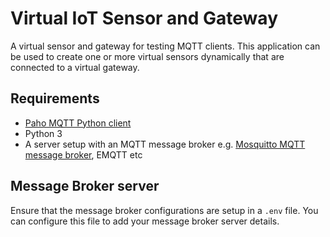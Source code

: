# Virtual IoT Sensor and Gateway
A virtual sensor and gateway for testing MQTT clients. This application can be used to create one or more virtual sensors dynamically that are connected to a virtual gateway.

## Requirements

* [Paho MQTT Python client](http://www.eclipse.org/paho/clients/python/docs/)
* Python 3
* A server setup with an MQTT message broker e.g. [Mosquitto MQTT message broker](https://mosquitto.org/), EMQTT etc

## Message Broker server
Ensure that the message broker configurations are setup in a `.env` file. You can configure this file to add your message broker server details.

